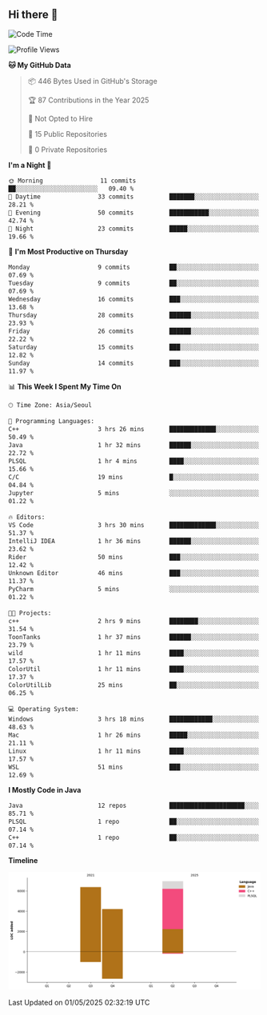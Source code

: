 ## Hi there 👋

<!--START_SECTION:waka-->
![Code Time](http://img.shields.io/badge/Code%20Time-8%20hrs%2058%20mins-blue)

![Profile Views](http://img.shields.io/badge/Profile%20Views-0-blue)

**🐱 My GitHub Data** 

> 📦 446 Bytes Used in GitHub's Storage 
 > 
> 🏆 87 Contributions in the Year 2025
 > 
> 🚫 Not Opted to Hire
 > 
> 📜 15 Public Repositories 
 > 
> 🔑 0 Private Repositories 
 > 
**I'm a Night 🦉** 

```text
🌞 Morning                11 commits          ██░░░░░░░░░░░░░░░░░░░░░░░   09.40 % 
🌆 Daytime                33 commits          ███████░░░░░░░░░░░░░░░░░░   28.21 % 
🌃 Evening                50 commits          ███████████░░░░░░░░░░░░░░   42.74 % 
🌙 Night                  23 commits          █████░░░░░░░░░░░░░░░░░░░░   19.66 % 
```
📅 **I'm Most Productive on Thursday** 

```text
Monday                   9 commits           ██░░░░░░░░░░░░░░░░░░░░░░░   07.69 % 
Tuesday                  9 commits           ██░░░░░░░░░░░░░░░░░░░░░░░   07.69 % 
Wednesday                16 commits          ███░░░░░░░░░░░░░░░░░░░░░░   13.68 % 
Thursday                 28 commits          ██████░░░░░░░░░░░░░░░░░░░   23.93 % 
Friday                   26 commits          ██████░░░░░░░░░░░░░░░░░░░   22.22 % 
Saturday                 15 commits          ███░░░░░░░░░░░░░░░░░░░░░░   12.82 % 
Sunday                   14 commits          ███░░░░░░░░░░░░░░░░░░░░░░   11.97 % 
```


📊 **This Week I Spent My Time On** 

```text
🕑︎ Time Zone: Asia/Seoul

💬 Programming Languages: 
C++                      3 hrs 26 mins       █████████████░░░░░░░░░░░░   50.49 % 
Java                     1 hr 32 mins        ██████░░░░░░░░░░░░░░░░░░░   22.72 % 
PLSQL                    1 hr 4 mins         ████░░░░░░░░░░░░░░░░░░░░░   15.66 % 
C/C                      19 mins             █░░░░░░░░░░░░░░░░░░░░░░░░   04.84 % 
Jupyter                  5 mins              ░░░░░░░░░░░░░░░░░░░░░░░░░   01.22 % 

🔥 Editors: 
VS Code                  3 hrs 30 mins       █████████████░░░░░░░░░░░░   51.37 % 
IntelliJ IDEA            1 hr 36 mins        ██████░░░░░░░░░░░░░░░░░░░   23.62 % 
Rider                    50 mins             ███░░░░░░░░░░░░░░░░░░░░░░   12.42 % 
Unknown Editor           46 mins             ███░░░░░░░░░░░░░░░░░░░░░░   11.37 % 
PyCharm                  5 mins              ░░░░░░░░░░░░░░░░░░░░░░░░░   01.22 % 

🐱‍💻 Projects: 
c++                      2 hrs 9 mins        ████████░░░░░░░░░░░░░░░░░   31.54 % 
ToonTanks                1 hr 37 mins        ██████░░░░░░░░░░░░░░░░░░░   23.79 % 
wild                     1 hr 11 mins        ████░░░░░░░░░░░░░░░░░░░░░   17.57 % 
ColorUtil                1 hr 11 mins        ████░░░░░░░░░░░░░░░░░░░░░   17.37 % 
ColorUtilLib             25 mins             ██░░░░░░░░░░░░░░░░░░░░░░░   06.25 % 

💻 Operating System: 
Windows                  3 hrs 18 mins       ████████████░░░░░░░░░░░░░   48.63 % 
Mac                      1 hr 26 mins        █████░░░░░░░░░░░░░░░░░░░░   21.11 % 
Linux                    1 hr 11 mins        ████░░░░░░░░░░░░░░░░░░░░░   17.57 % 
WSL                      51 mins             ███░░░░░░░░░░░░░░░░░░░░░░   12.69 % 
```

**I Mostly Code in Java** 

```text
Java                     12 repos            █████████████████████░░░░   85.71 % 
PLSQL                    1 repo              ██░░░░░░░░░░░░░░░░░░░░░░░   07.14 % 
C++                      1 repo              ██░░░░░░░░░░░░░░░░░░░░░░░   07.14 % 
```



**Timeline**

![Lines of Code chart](https://raw.githubusercontent.com/10000Je/10000Je/main/assets/bar_graph.png)


 Last Updated on 01/05/2025 02:32:19 UTC
<!--END_SECTION:waka-->

<!--
**10000Je/10000Je** is a ✨ _special_ ✨ repository because its `README.md` (this file) appears on your GitHub profile.

Here are some ideas to get you started:

- 🔭 I’m currently working on ...
- 🌱 I’m currently learning ...
- 👯 I’m looking to collaborate on ...
- 🤔 I’m looking for help with ...
- 💬 Ask me about ...
- 📫 How to reach me: ...
- 😄 Pronouns: ...
- ⚡ Fun fact: ...
-->
